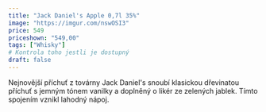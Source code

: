 ```yaml
---
title: "Jack Daniel's Apple 0,7l 35%"
image: "https://imgur.com/nswOSI3"
price: 549
priceshown: "549,00"
tags: ["Whisky"] 
# Kontrola toho jestli je dostupný
draft: false
---
```

Nejnovější příchuť z továrny Jack Daniel's snoubí klasickou dřevinatou příchuť s jemným tónem vanilky a doplněný o likér ze zelených jablek. Tímto spojením vznikl lahodný nápoj. 